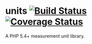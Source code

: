 # units [![Build Status](https://travis-ci.org/mglaman/units.svg)](https://travis-ci.org/mglaman/units) [![Coverage Status](https://coveralls.io/repos/mglaman/units/badge.svg)](https://coveralls.io/r/mglaman/units)
A PHP 5.4+ measurement unit library.
